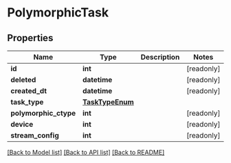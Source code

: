 # PolymorphicTask


## Properties
Name | Type | Description | Notes
------------ | ------------- | ------------- | -------------
**id** | **int** |  | [readonly] 
**deleted** | **datetime** |  | [readonly] 
**created_dt** | **datetime** |  | [readonly] 
**task_type** | [**TaskTypeEnum**](TaskTypeEnum.md) |  | 
**polymorphic_ctype** | **int** |  | [readonly] 
**device** | **int** |  | [readonly] 
**stream_config** | **int** |  | [readonly] 

[[Back to Model list]](../README.md#documentation-for-models) [[Back to API list]](../README.md#documentation-for-api-endpoints) [[Back to README]](../README.md)


